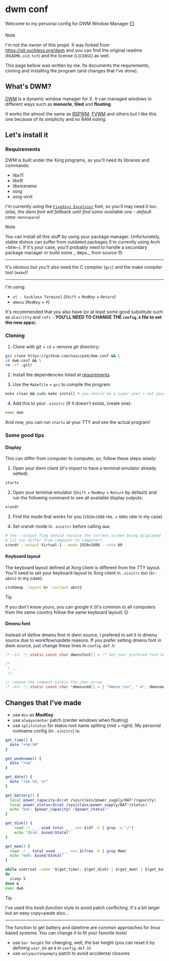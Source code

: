 dwm conf
========

Welcome to my personal config for DWM Window Manager 🪟

> [!NOTE]
>
> I'm not the owner of this projet. It was forked from
> https://git.suckless.org/dwm and you can find the original readme
> (`README.old.txt`) and the license (`LICENSE`) as well.
>
> This page bellow was written by me. Its documents the requirements,
> cloning and installing the program (and changes that I've done).

## What's DWM?

[DWM](https://dwm.suckless.org/) is a dynamic window manager for X.
It can managed windows in different ways such as **monocle**,
**tiled** and **floating**.

It works the almost the same as
[BSPWM](https://github.com/baskerville/bspwm),
[FVWM](https://www.fvwm.org/) and others but I like this one because
of its simplicity and no RAM _eating_.

## Let's install it

### Requirements

DWM is built under the Xorg programs, so you'll need its libraries
and commands:

- libx11
- libxft
- libxinerama
- xorg
- xorg-xinit

I'm currently using the [`Fixedsys Excelsior`](https://github.com/kika/fixedsys)
font, so you'll may need it too. _(else, the dwm font will fallback
until find some available one - default case: `monospace`)_

> [!NOTE]
>
> You can install all this stuff by using your package manager.
> Unfortunately, stable distros can suffer from outdated packages
> (I'm currently using Arch ~btw~). If it's your case, you'll
> probably need to handle a secundary package manager or build some
> _ deps._ from source 😞
>
> ---
>
> It's obvious but you'll also need the C compiler (`gcc`) and the
> make compiler tool (`make`)!
>
> ---
>
> I'm using:
> - `st - Suckless Terminal` _(`Shift` + `ModKey` + `Return`)_
> - `dmenu` _(`ModKey` + `P`)_
>
> It's recommended that you also have (or at least some good
> substitute such as `alacritty` and `rofi` - **YOU'LL NEED TO CHANGE
> THE `config.h` file to set the new apps**).

### Cloning

1. Clone with git + `cd` + remove git directory:

```sh
git clone https://github.com/nasccped/dwm.conf && \
cd dwm.conf && \
rm -rf .git/
```

2. Install the dependencies listed at [requirements](#requirements)

3. Use the `Makefile` + `gcc` to compile the program:

```sh
make clean && sudo make install # you should be a super user + set your password
```

4. Add this to your `.xinitrc` (if it doesn't exists, create one):

```sh
exec dwm
```

And now, you can run `startx` at your TTY and see the actual program!

### Some good tips

#### Display

This can differ from computer to computer, so, follow these steps
wisely:

1. Open your dwm client (it's import to have a terminal emulator
   already setted):
```sh
startx
```

2. Open your terminal emulator (`Shift` + `ModKey` + `Return` by
   default) and run the following command to see all available
   display outputs:
```sh
xrandr
```

3. Find the mode that works for you (`1920x1080` res. + `60Hz` rate
   in my case)

4. Set xrandr mode in `.xinitrc` before calling `dwm`:

```sh
# the --output flag should receive the current screen being displayed
# (it can differ from computer to computer)
xrandr --output Virtual-1 --mode 1920x1080 --rate 60
```

#### Keyboard layout

The keyboard layout defined at Xorg client is different from the TTY
layout. You'll need to set your keyboard-layout to Xorg client in
`.xinitrc` too (`br-abnt2` in my case):

```sh
stxkbmap -layout br -variant abnt2
```

> [!TIP]
>
> If you don't know yours, you can google it (it's common to all
> computers from the same country follow the same keyboard layout) 😉

#### Dmenu font

Instead of define dmenu font in dwm source, I prefered to set it in
dmenu source due to workflow/update reasons. If you prefer setting
dmenu font in dwm source, just change these lines in `config.def.h`:

```c
/* ~12: */ static const char dmenufont[] = /* Set your prefered font here... */;

/*
 * ...
 */

// remove the comment within the char array
/* ~63: */ static const char *dmenucmd[] = { "dmenu_run", "-m", dmenumon, /* remove font set: "-fn", dmenufont, */ "-nb", col_gray1, "-nf", col_gray3, "-sb", col_cyan, "-sf", col_gray4, NULL };
```

## Changes that I've made

- use `Win` as **ModKey**
- use `alwayscenter` patch (center windows when floating)
- use `splitstatus` for status root name spliting (mid + right). My
  personal rootname config (in `.xinitrc`) is:
```sh
get_time() {
  date "+%H:%M"
}

get_weekname() {
  date "+%A"
}

get_date() {
  date "+%b %d, %Y"
}

get_battery() {
  local power_capacity=$(cat /sys/class/power_supply/BAT*/capacity)
  local power_status=$(cat /sys/class/power_supply/BAT*/status)
  echo "bat: $power_capacity% ($power_status)"
}

get_disk() {
	read -r _ _ used total _ _ <<< $(df -h | grep -w "/")
	echo "disk: $used/$total"
}

get_mem() {
  read -r _ total used _ _ _ <<< $(free -h | grep Mem)
  echo "mem: $used/$total"
}

while xsetroot -name "$(get_time); $(get_disk) | $(get_mem) | $(get_battery) | $(get_weekname) | $(get_date) "
do
  sleep 5
done &
exec dwm
```
> [!TIP]
>
> I've used this _bash function_ style to avoid patch conflicting.
> It's a bit larger but an easy copy+paste also...
>
> ---
>
> The function to get battery and datetime are common approaches for
> linux based systems. You can change it to fit your favorite tools!
- use `bar height` for changing, well, the bar height (you can
  reset it by defining `user_bh` as `0` in `config.def.h`)
- use `onlyquitonpempty` patch to avoid accidental closures
